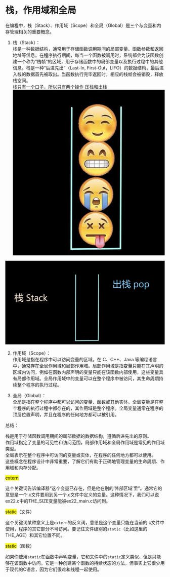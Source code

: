 # 栈，作用域和全局  
在编程中，栈（Stack）、作用域（Scope）和全局（Global）是三个与变量和内存管理相关的重要概念。  
	
1. 栈（Stack）：  
	栈是一种数据结构，通常用于存储函数调用期间的局部变量、函数参数和返回地址等信息。在程序执行期间，每当一个函数被调用时，系统都会为该函数创建一个称为“栈帧”的区域，用于存储函数中的局部变量以及执行过程中的其他信息。栈是一种“后进先出”（Last-In, First-Out，LIFO）的数据结构，最后进入栈的数据首先被取出。当函数执行完毕返回时，相应的栈帧会被销毁，释放栈空间。   
	栈只有一个口子，所以只有两个操作 压栈和出栈  
	![](./5.jpg)  

![](./6.png)  
	
2. 作用域（Scope）：  
	作用域是指在程序中可以访问变量的区域。在 C、C++、Java 等编程语言中，通常存在全局作用域和局部作用域。局部作用域是指变量只能在其声明的区域内访问，例如在函数内部声明的变量只能在该函数内部使用，这些变量具有局部作用域。全局作用域中的变量可以在整个程序中被访问，其生命周期持续整个程序的执行过程。  
	
3. 全局（Global）：  
	全局是指在整个程序中都可以访问的变量、函数或其他实体。全局变量是在整个程序的执行过程中都存在的，其作用域是整个程序。全局变量通常在程序的顶层位置声明，并且在程序的任何地方都可以被引用。  
	

总结：  
	
栈是用于存储函数调用期间的局部数据的数据结构，遵循后进先出的原则。  
作用域指定了变量的可见性和访问范围，局部作用域和全局作用域是常见的作用域类型。  
全局表示在整个程序中可访问的变量或实体，在程序的任何地方都可以使用。  
这些概念在程序设计中非常重要，了解它们有助于正确地管理变量的生命周期、作用域和内存分配。  
	
	
<mark>extern</mark>  
	
这个关键词告诉编译器“这个变量已存在，但是他在别的‘外部区域’里”。通常它的意思是一个.c文件要用到另一个.c文件中定义的变量。这种情况下，我们可以说ex22.c中的THE_SIZE变量能被ex22_main.c访问到。  
	
<mark>static</mark>（文件）
	
这个关键词某种意义上是`extern`的反义词，意思是这个变量只能在当前的.c文件中使用，程序的其它部分不可访问。要记住文件级别的`static`（比如这里的THE_AGE）和其它位置不同。  
	
<mark>static</mark>（函数）   
	
如果你使用`static`在函数中声明变量，它和文件中的`static`定义类似，但是只能够在该函数中访问。它是一种创建某个函数的持续状态的方法，但事实上它很少用于现代的C语言，因为它们很难和线程一起使用。  
	
	
